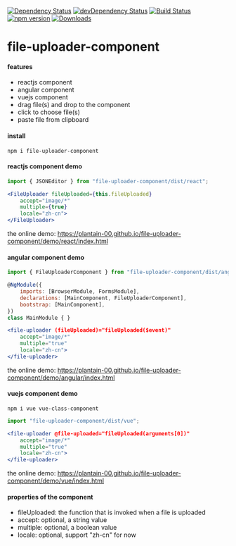 [![Dependency Status](https://david-dm.org/plantain-00/file-uploader-component.svg)](https://david-dm.org/plantain-00/file-uploader-component)
[![devDependency Status](https://david-dm.org/plantain-00/file-uploader-component/dev-status.svg)](https://david-dm.org/plantain-00/file-uploader-component#info=devDependencies)
[![Build Status](https://travis-ci.org/plantain-00/file-uploader-component.svg?branch=master)](https://travis-ci.org/plantain-00/file-uploader-component)
[![npm version](https://badge.fury.io/js/file-uploader-component.svg)](https://badge.fury.io/js/file-uploader-component)
[![Downloads](https://img.shields.io/npm/dm/file-uploader-component.svg)](https://www.npmjs.com/package/file-uploader-component)

# file-uploader-component

#### features

+ reactjs component
+ angular component
+ vuejs component
+ drag file(s) and drop to the component
+ click to choose file(s)
+ paste file from clipboard

#### install

`npm i file-uploader-component`

#### reactjs component demo

```js
import { JSONEditor } from "file-uploader-component/dist/react";
```

```jsx
<FileUploader fileUploaded={this.fileUploaded}
    accept="image/*"
    multiple={true}
    locale="zh-cn">
</FileUploader>
```

the online demo: https://plantain-00.github.io/file-uploader-component/demo/react/index.html

#### angular component demo

```js
import { FileUploaderComponent } from "file-uploader-component/dist/angular";

@NgModule({
    imports: [BrowserModule, FormsModule],
    declarations: [MainComponent, FileUploaderComponent],
    bootstrap: [MainComponent],
})
class MainModule { }
```

```jsx
<file-uploader (fileUploaded)="fileUploaded($event)"
    accept="image/*"
    multiple="true"
    locale="zh-cn">
</file-uploader>
```

the online demo: https://plantain-00.github.io/file-uploader-component/demo/angular/index.html

#### vuejs component demo

`npm i vue vue-class-component`

```js
import "file-uploader-component/dist/vue";
```

```jsx
<file-uploader @file-uploaded="fileUploaded(arguments[0])"
    accept="image/*"
    multiple="true"
    locale="zh-cn">
</file-uploader>
```

the online demo: https://plantain-00.github.io/file-uploader-component/demo/vue/index.html

#### properties of the component

+ fileUploaded: the function that is invoked when a file is uploaded
+ accept: optional, a string value
+ multiple: optional, a boolean value
+ locale: optional, support "zh-cn" for now
